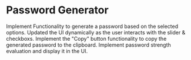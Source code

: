 # Password Generator
Implement Functionality to generate a password based on the selected options.
Updated the UI dynamically as the user interacts with the slider & checkboxs.
Implement the "Copy" button functionality to copy the generated password to the clipboard.
Implement password strength evaluation and display it in the UI.
